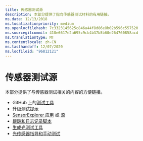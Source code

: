 ```yaml
---
title: 传感器测试源
description: 本部分提供了指向传感器测试材料的有用链接。
ms.date: 12/13/2018
ms.localizationpriority: medium
ms.openlocfilehash: 7c3323145625c846a44f8d86e8b02b596c557520
ms.sourcegitcommit: 418e6617e2a695c9cb4b37b5b60e264760858acd
ms.translationtype: MT
ms.contentlocale: zh-CN
ms.lasthandoff: 12/07/2020
ms.locfileid: "96812121"
---
```

# <a name="sensor-testing-sources"></a>传感器测试源

本部分提供了与传感器测试相关的内容的方便链接。

- GitHub 上的[测试工具](https://github.com/Microsoft/busiotools/tree/master/sensors/Tools)
- 升级测试[提示](https://techcommunity.microsoft.com/t5/Microsoft-Sensors-Blog/Sensors-Upgrade-Testing-Part-1/ba-p/297572)
- [SensorExplorer 应用](https://aka.ms/sensorexplorer) 或 [源](https://github.com/Microsoft/busiotools/tree/master/sensors/Tools/SensorExplorer)
- [跟踪和日志记录脚本](https://github.com/Microsoft/busiotools/blob/master/sensors/tracing/README.md)
- [生成光测试工具](testing-MALT-building-a-light-testing-tool.md)
- [光传感器指导和手动测试](/windows-hardware/design/whitepapers/integrating-ambient-light-sensors-with-computers-running-windows-10-creators-update)
